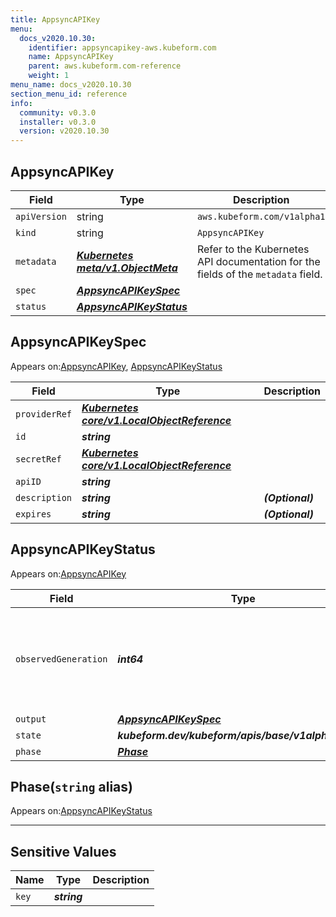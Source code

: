 ```yaml
---
title: AppsyncAPIKey
menu:
  docs_v2020.10.30:
    identifier: appsyncapikey-aws.kubeform.com
    name: AppsyncAPIKey
    parent: aws.kubeform.com-reference
    weight: 1
menu_name: docs_v2020.10.30
section_menu_id: reference
info:
  community: v0.3.0
  installer: v0.3.0
  version: v2020.10.30
---
```


## AppsyncAPIKey
| Field | Type | Description |
| ------ | ----- | ----------- |
| `apiVersion` | string | `aws.kubeform.com/v1alpha1` |
|    `kind` | string | `AppsyncAPIKey` |
| `metadata` | ***[Kubernetes meta/v1.ObjectMeta](https://v1-18.docs.kubernetes.io/docs/reference/generated/kubernetes-api/v1.18/#objectmeta-v1-meta)***|Refer to the Kubernetes API documentation for the fields of the `metadata` field.|
| `spec` | ***[AppsyncAPIKeySpec](#appsyncapikeyspec)***||
| `status` | ***[AppsyncAPIKeyStatus](#appsyncapikeystatus)***||
## AppsyncAPIKeySpec

Appears on:[AppsyncAPIKey](#appsyncapikey), [AppsyncAPIKeyStatus](#appsyncapikeystatus)

| Field | Type | Description |
| ------ | ----- | ----------- |
| `providerRef` | ***[Kubernetes core/v1.LocalObjectReference](https://v1-18.docs.kubernetes.io/docs/reference/generated/kubernetes-api/v1.18/#localobjectreference-v1-core)***||
| `id` | ***string***||
| `secretRef` | ***[Kubernetes core/v1.LocalObjectReference](https://v1-18.docs.kubernetes.io/docs/reference/generated/kubernetes-api/v1.18/#localobjectreference-v1-core)***||
| `apiID` | ***string***||
| `description` | ***string***| ***(Optional)*** |
| `expires` | ***string***| ***(Optional)*** |
## AppsyncAPIKeyStatus

Appears on:[AppsyncAPIKey](#appsyncapikey)

| Field | Type | Description |
| ------ | ----- | ----------- |
| `observedGeneration` | ***int64***| ***(Optional)*** Resource generation, which is updated on mutation by the API Server.|
| `output` | ***[AppsyncAPIKeySpec](#appsyncapikeyspec)***| ***(Optional)*** |
| `state` | ***kubeform.dev/kubeform/apis/base/v1alpha1.State***| ***(Optional)*** |
| `phase` | ***[Phase](#phase)***| ***(Optional)*** |
## Phase(`string` alias)

Appears on:[AppsyncAPIKeyStatus](#appsyncapikeystatus)

---
## Sensitive Values
| Name | Type | Description |
|------|------|-------------|
| `key` | ***string*** ||
